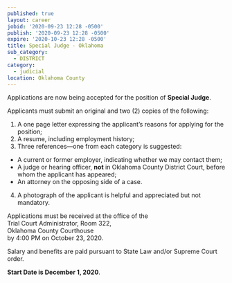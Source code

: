 ```yaml
---
published: true
layout: career
jobid: '2020-09-23 12:28 -0500'
publish: '2020-09-23 12:28 -0500'
expire: '2020-10-23 12:28 -0500'
title: Special Judge - Oklahoma
sub_category:
  - DISTRICT
category:
  - judicial
location: Oklahoma County
---
```

Applications are now being accepted for the position of **Special Judge**.

Applicants must submit an original and two (2) copies of the following:

1. A one page letter expressing the applicant’s reasons for applying for the position;
2. A resume, including employment history;
3. Three references—one from each category is suggested: 
  - A current or former employer, indicating whether we may contact them;
  - A judge or hearing officer, **not** in Oklahoma County District Court, before whom the applicant has appeared;
 - An attorney on the opposing side of a case.
4. A photograph of the applicant is helpful and appreciated but not mandatory. 

Applications must be received at the office of the  
Trial Court Administrator, Room 322,  
Oklahoma County Courthouse  
by 4:00 PM on October 23, 2020.

Salary and benefits are paid pursuant to State Law and/or Supreme Court order.

**Start Date is December 1, 2020**.
